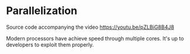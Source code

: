 # Parallelization
Source code accompanying the video https://youtu.be/pZLBiG8B4J8

Modern processors have achieve speed through multiple cores. It's up to developers to exploit them properly.
